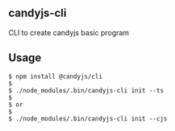 ## candyjs-cli

CLI to create candyjs basic program

## Usage

```
$ npm install @candyjs/cli
$
$ ./node_modules/.bin/candyjs-cli init --ts
$
$ or
$
$ ./node_modules/.bin/candyjs-cli init --cjs
```
